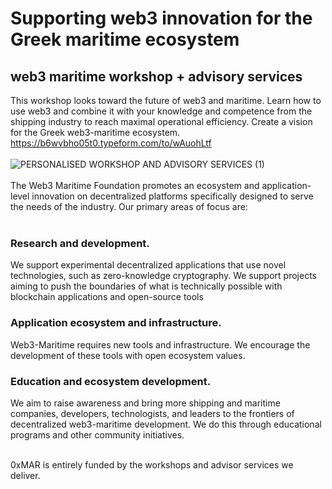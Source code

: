 # Supporting web3 innovation for the Greek maritime ecosystem
## web3 maritime workshop + advisory services
This workshop looks toward the future of web3 and maritime. Learn how to use web3 and combine it with your knowledge and competence from the shipping industry to reach maximal operational efficiency. Create a vision for the Greek web3-maritime ecosystem.<br>
https://b6wvbho05t0.typeform.com/to/wAuohLtf <br><br>
![PERSONALISED WORKSHOP AND ADVISORY SERVICES (1)](https://user-images.githubusercontent.com/80890815/174136331-1e526214-85a9-4c39-9637-528bc089107c.png)
<br><br>
The Web3 Maritime Foundation promotes an ecosystem and application-level innovation on decentralized platforms specifically designed to serve the needs of the industry. Our primary areas of focus are:<br><br>
### Research and development. <br> 
We support experimental decentralized applications that use novel technologies, such as zero-knowledge cryptography. We support projects aiming to push the boundaries of what is technically possible with blockchain applications and open-source tools

### Application ecosystem and infrastructure.<br> 
Web3-Maritime requires new tools and infrastructure. We encourage the development of these tools with open ecosystem values.
### Education and ecosystem development.<br>
We aim to raise awareness and bring more shipping and maritime companies, developers, technologists, and leaders to the frontiers of decentralized web3-maritime development. We do this through educational programs and other community initiatives.<br> <br> 

0xMAR is entirely funded by the workshops and advisor services we deliver. 




